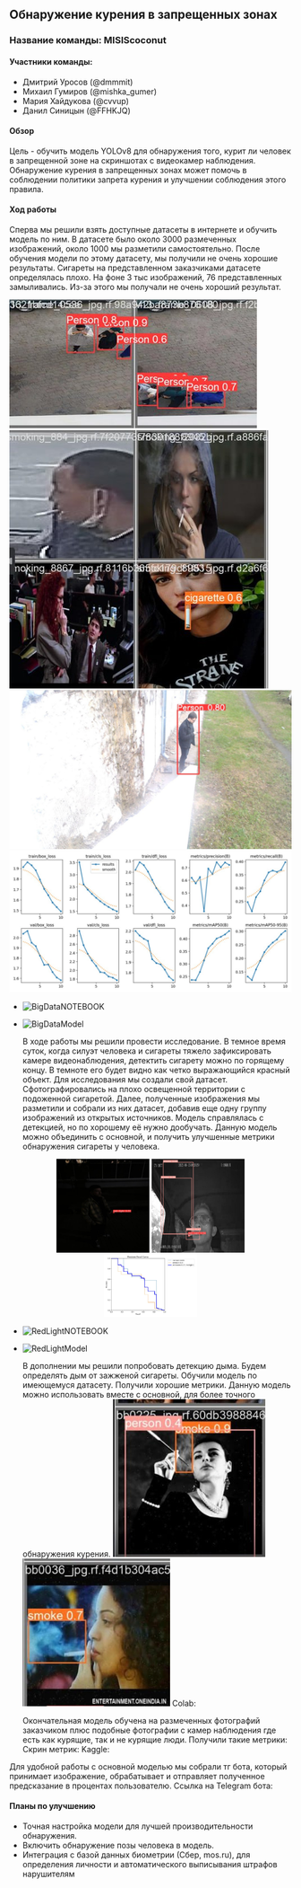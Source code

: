 ## Обнаружение курения в запрещенных зонах

### Название команды: MISIScoconut

#### Участники команды:
- Дмитрий Уросов (@dmmmit)
- Михаил Гумиров (@mishka_gumer)
- Мария Хайдукова (@cvvup)
- Данил Синицын (@FFHKJQ)

#### Обзор
 Цель - обучить модель YOLOv8 для обнаружения того, курит ли человек в запрещенной зоне на скриншотах с видеокамер наблюдения. Обнаружение курения в запрещенных зонах может помочь в соблюдении политики запрета курения и улучшении соблюдения этого правила.


#### Ход работы
  Сперва мы решили взять доступные датасеты в интернете и обучить модель по ним. В датасете было около 3000 размеченных изображений, около 1000 мы разметили самостоятельно. После обучения модели по этому датасету, мы получили не очень хорошие результаты. Сигареты на представленном заказчиками датасете определялась плохо. На фоне 3 тыс изображений, 76 представленных замыливались. Из-за этого мы получали не очень хороший результат.

![Метрика-1](https://github.com/Sobakais/nuclearMisisCoconut/blob/main/source/metrics/BigDataMetrica1.jpg) ![Метрика-2](https://github.com/Sobakais/nuclearMisisCoconut/blob/main/source/metrics/BigDataMetrica2.jpg) 
![Метрика-3](https://github.com/Sobakais/nuclearMisisCoconut/blob/main/source/metrics/BigDataMetrica3.jpg)
![Метрика-4](https://github.com/Sobakais/nuclearMisisCoconut/blob/main/source/metrics/BigDataMetrica4.jpg)
- ![BigDataNOTEBOOK](https://github.com/Sobakais/nuclearMisisCoconut/blob/main/source/notebooks/BigData.ipynb)
- ![BigDataModel](https://github.com/Sobakais/nuclearMisisCoconut/blob/main/source/models/big_data_model.pt)


  В ходе работы мы решили провести исследование. В темное время суток, когда силуэт человека и сигареты тяжело зафиксировать камере видеонаблюдения, детектить сигарету можно по горящему концу. В темноте его будет видно как четко выражающийся красный объект. Для исследования мы создали свой датасет. Сфотографировались на плохо освещенной территории с подоженной сигаретой. Далее, полученные изображения мы разметили и собрали из них датасет, добавив еще одну группу изображений из открытых источников. Модель справлялась с детекцией, но по хорошему её нужно дообучать. Данную модель можно объединить с основной, и получить улучшенные метрики обнаружения сигареты у человека. 
  
<p align="center">
  <img src="https://github.com/Sobakais/nuclearMisisCoconut/blob/main/source/metrics/RedLightMetrica1.jpg" alt="Метрика-1" style="max-width:33%;">
  <img src="https://github.com/Sobakais/nuclearMisisCoconut/blob/main/source/metrics/RedLightMetrica2.jpg" alt="Метрика-2" style="max-width:33%;">
  <img src="https://github.com/Sobakais/nuclearMisisCoconut/blob/main/source/metrics/RedLightMetrica3.jpg" alt="Метрика-3" style="max-width:33%;">
</p>

<!-- ![Метрика-1](https://github.com/Sobakais/nuclearMisisCoconut/blob/main/source/metrics/RedLightMetrica1.jpg) -->
<!-- ![Метрика-2](https://github.com/Sobakais/nuclearMisisCoconut/blob/main/source/metrics/RedLightMetrica2.jpg) -->
<!-- ![Метрика-3](https://github.com/Sobakais/nuclearMisisCoconut/blob/main/source/metrics/RedLightMetrica3.jpg) -->
- ![RedLightNOTEBOOK](https://github.com/Sobakais/nuclearMisisCoconut/blob/main/source/notebooks/RedLight.ipynb)
- ![RedLightModel](https://github.com/Sobakais/nuclearMisisCoconut/blob/main/source/models/red_light_model.pt)

  В дополнении мы решили попробовать детекцию дыма. Будем определять дым от зажженой сигареты. Обучили модель по имеющемуся датасету. Получили хорошие метрики. Данную модель можно использовать вместе с основной, для более точного обнаружения курения.
![Метрика-1](https://github.com/Sobakais/nuclearMisisCoconut/blob/main/source/metrics/SmokeDetectMetrica1.jpg)
![Метрика-2](https://github.com/Sobakais/nuclearMisisCoconut/blob/main/source/metrics/SmokeDetectMetrica2.jpg)
Colab:

  Окончательная модель обучена на размеченных фотографий заказчиком плюс подобные фотографии с камер наблюдения где есть как курящие, так и не курящие люди. Получили такие метрики:
Скрин метрик:
Kaggle:

Для удобной работы с основной моделью мы собрали тг бота, который принимает изображение, обрабатывает и отправляет полученное предсказание в процентах пользователю.
Ссылка на Telegram бота: 


#### Планы по улучшению
- Точная настройка модели для лучшей производительности обнаружения.
- Включить обнаружение позы человека в модель.
- Интеграция с базой данных биометрии (Сбер, mos.ru), для определения личности и автоматического выписывания штрафов нарушителям
